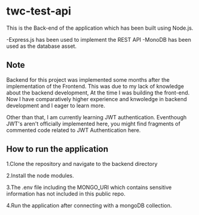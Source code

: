 # twc-test-api

This is the Back-end of the application which has been built using Node.js.

-Express.js has been used to implement the REST API
-MonoDB has been used as the database asset.

## Note
Backend for this project was implemented some months after the implementation of the Frontend. This was due to my lack of knowledge about the backend development, At the time I was building the front-end. Now I have comparatively higher experience and knwoledge in backend development and I eager to learn more.

Other than that, I am currently learning JWT authentication. Eventhough JWT's aren't officially implemented here, you might find fragments of commented code related to JWT Authentication here.

## How to run the application
1.Clone the repository and navigate to the backend directory

2.Install the node modules.

3.The .env file including the MONGO_URI which contains sensitive information has not included in this public repo. 

4.Run the application after connecting with a mongoDB collection.


